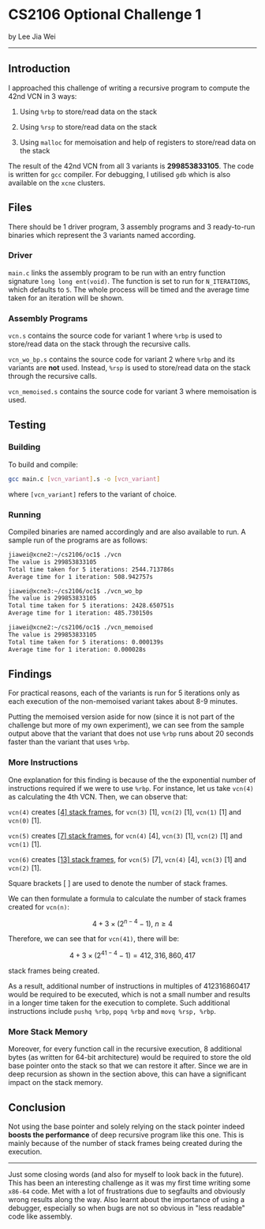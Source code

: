 # CS2106 Optional Challenge 1

by Lee Jia Wei

---

## Introduction

I approached this challenge of writing a recursive program to compute the 42nd VCN in 3 ways:

1. Using `%rbp` to store/read data on the stack

2. Using `%rsp` to store/read data on the stack

3. Using `malloc` for memoisation and help of registers to store/read data on the stack

The result of the 42nd VCN from all 3 variants is **299853833105**. The code is written for `gcc` compiler. For debugging, I utilised `gdb` which is also available on the `xcne` clusters.

## Files

There should be 1 driver program, 3 assembly programs and 3 ready-to-run binaries which represent the 3 variants named according.

### Driver

`main.c` links the assembly program to be run with an entry function signature `long long ent(void)`. The function is set to run for `N_ITERATIONS`, which defaults to `5`. The whole process will be timed and the average time taken for an iteration will be shown.

### Assembly Programs

`vcn.s` contains the source code for variant 1 where `%rbp` is used to store/read data on the stack through the recursive calls.

`vcn_wo_bp.s` contains the source code for variant 2 where `%rbp` and its variants are **not** used. Instead, `%rsp` is used to store/read data on the stack through the recursive calls.

`vcn_memoised.s` contains the source code for variant 3 where memoisation is used.

## Testing

### Building

To build and compile:

```bash
gcc main.c [vcn_variant].s -o [vcn_variant]
```

where `[vcn_variant]` refers to the variant of choice.

### Running

Compiled binaries are named accordingly and are also available to run. A sample run of the programs are as follows:

```bash
jiawei@xcne2:~/cs2106/oc1$ ./vcn
The value is 299853833105
Total time taken for 5 iterations: 2544.713786s
Average time for 1 iteration: 508.942757s
```

```bash
jiawei@xcne3:~/cs2106/oc1$ ./vcn_wo_bp
The value is 299853833105
Total time taken for 5 iterations: 2428.650751s
Average time for 1 iteration: 485.730150s
```

```bash
jiawei@xcne2:~/cs2106/oc1$ ./vcn_memoised
The value is 299853833105
Total time taken for 5 iterations: 0.000139s
Average time for 1 iteration: 0.000028s
```

## Findings

For practical reasons, each of the variants is run for 5 iterations only as each execution of the non-memoised variant takes about 8-9 minutes.

Putting the memoised version aside for now (since it is not part of the challenge but more of my own experiment), we can see from the sample output above that the variant that does not use `%rbp` runs about 20 seconds faster than the variant that uses `%rbp`.

### More Instructions

One explanation for this finding is because of the the exponential number of instructions required if we were to use `%rbp`. For instance, let us take `vcn(4)` as calculating the 4th VCN. Then, we can observe that:

`vcn(4)` creates <u>[4] stack frames</u>, for `vcn(3)` [1], `vcn(2)` [1], `vcn(1)` [1] and `vcn(0)` [1].

`vcn(5)` creates <u>[7] stack frames</u>, for `vcn(4)` [4], `vcn(3)` [1], `vcn(2)` [1] and `vcn(1)` [1].

`vcn(6)` creates <u>[13] stack frames</u>, for `vcn(5)` [7], `vcn(4)` [4], `vcn(3)` [1] and `vcn(2)` [1].

Square brackets [ ] are used to denote the number of stack frames.

We can then formulate a formula to calculate the number of stack frames created for `vcn(n)`:

$$
4+3\times (2^{n-4}-1),\ n\geq 4
$$

Therefore, we can see that for `vcn(41)`, there will be:

$$
4+3\times (2^{41-4}-1)=412,316,860,417
$$

stack frames being created.

As a result, additional number of instructions in multiples of 412316860417 would be required to be executed, which is not a small number and results in a longer time taken for the execution to complete. Such additional instructions include `pushq %rbp`, `popq %rbp` and `movq %rsp, %rbp`.

### More Stack Memory

Moreover, for every function call in the recursive execution, 8 additional bytes (as written for 64-bit architecture) would be required to store the old base pointer onto the stack so that we can restore it after. Since we are in deep recursion as shown in the section above, this can have a significant impact on the stack memory.

## Conclusion

Not using the base pointer and solely relying on the stack pointer indeed **boosts the performance** of deep recursive program like this one. This is mainly because of the number of stack frames being created during the execution.

---

Just some closing words (and also for myself to look back in the future). This has been an interesting challenge as it was my first time writing some `x86-64` code. Met with a lot of frustrations due to segfaults and obviously wrong results along the way. Also learnt about the importance of using a debugger, especially so when bugs are not so obvious in "less readable" code like assembly.
